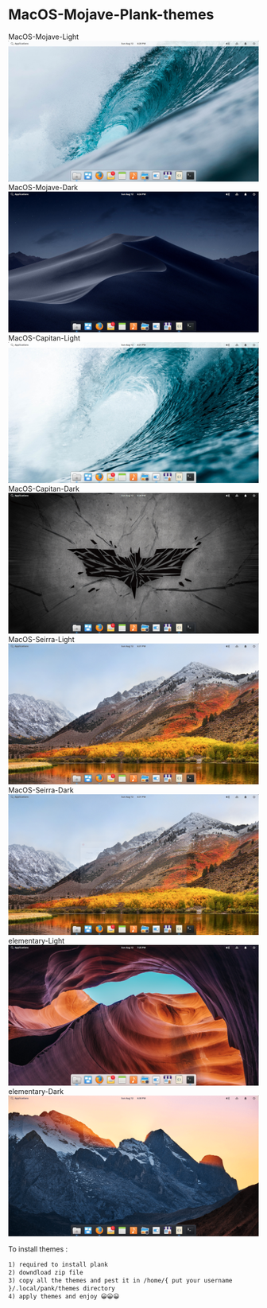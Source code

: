 # MacOS-Mojave-Plank-themes

MacOS-Mojave-Light
![First Screenshot](https://raw.githubusercontent.com/Macintosh98/MacOS-Mojave-Plank-themes/master/preview/MacOS-Mojave-Ligth.png)  
MacOS-Mojave-Dark
![Second Screenshot](https://raw.githubusercontent.com/Macintosh98/MacOS-Mojave-Plank-themes/master/preview/MacOS-Mojave-Dark.png)
MacOS-Capitan-Light
![Third Screenshot](https://raw.githubusercontent.com/Macintosh98/MacOS-Mojave-Plank-themes/master/preview/MacOS-Capitan-Light.png)
MacOS-Capitan-Dark
![Fourth Screenshot](https://raw.githubusercontent.com/Macintosh98/MacOS-Mojave-Plank-themes/master/preview/MacOS-Capitan-Dark.png)  
MacOS-Seirra-Light
![Fifth Screenshot](https://raw.githubusercontent.com/Macintosh98/MacOS-Mojave-Plank-themes/master/preview/MacOS-Seirra-Light.png)  
MacOS-Seirra-Dark
![Sixth Screenshot](https://raw.githubusercontent.com/Macintosh98/MacOS-Mojave-Plank-themes/master/preview/MacOS-Seirra-Dark.png)
elementary-Light
![Seventh Screenshot](https://raw.githubusercontent.com/Macintosh98/MacOS-Mojave-Plank-themes/master/preview/elementary-Light.png)
elementary-Dark
![Eighth Screenshot](https://raw.githubusercontent.com/Macintosh98/MacOS-Mojave-Plank-themes/master/preview/elementary-Dark.png)  


To install themes :

    1) required to install plank
    2) downdload zip file
    3) copy all the themes and pest it in /home/{ put your username }/.local/pank/themes directory
    4) apply themes and enjoy 😀😀😀

